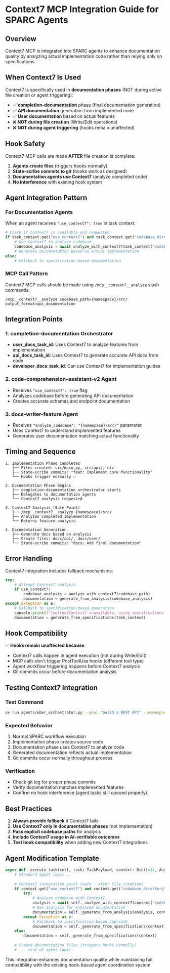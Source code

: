 # Context7 MCP Integration Guide for SPARC Agents

## Overview

Context7 MCP is integrated into SPARC agents to enhance documentation quality by analyzing actual implementation code rather than relying only on specifications.

## When Context7 Is Used

Context7 is specifically used in **documentation phases** (NOT during active file creation or agent triggering):

- ✅ **completion-documentation** phase (final documentation generation)
- ✅ **API documentation** generation from implemented code
- ✅ **User documentation** based on actual features
- ❌ **NOT during file creation** (Write/Edit operations)
- ❌ **NOT during agent triggering** (hooks remain unaffected)

## Hook Safety

Context7 MCP calls are made **AFTER** file creation is complete:

1. **Agents create files** (triggers hooks normally)
2. **State-scribe commits to git** (hooks work as designed)
3. **Documentation agents use Context7** (analyze completed code)
4. **No interference** with existing hook system

## Agent Integration Pattern

### For Documentation Agents

When an agent receives `"use_context7": true` in task context:

```python
# Check if Context7 is available and requested
if task_context.get("use_context7") and task_context.get("codebase_directory"):
    # Use Context7 to analyze codebase
    codebase_analysis = await analyze_with_context7(task_context["codebase_directory"])
    # Generate documentation based on actual implementation
else:
    # Fallback to specification-based documentation
```

### MCP Call Pattern

Context7 MCP calls should be made using `/mcp__context7__analyze` slash commands:

```
/mcp__context7__analyze codebase_path={namespace}/src/ output_format=api_documentation
```

## Integration Points

### 1. completion-documentation Orchestrator
- **user_docs_task_id**: Uses Context7 to analyze features from implementation
- **api_docs_task_id**: Uses Context7 to generate accurate API docs from code
- **developer_docs_task_id**: Can use Context7 for implementation guides

### 2. code-comprehension-assistant-v2 Agent
- Receives `"use_context7": true` flag
- Analyzes codebase before generating API documentation
- Creates accurate schemas and endpoint documentation

### 3. docs-writer-feature Agent  
- Receives `"analyze_codebase": "{namespace}/src/"` parameter
- Uses Context7 to understand implemented features
- Generates user documentation matching actual functionality

## Timing and Sequence

```
1. Implementation Phase Completes
   ├── Files created: src/main.py, src/api/, etc.
   ├── State-scribe commits: "feat: Implement core functionality"
   └── Hooks trigger normally ✅

2. Documentation Phase Begins
   ├── completion-documentation orchestrator starts
   ├── Delegates to documentation agents
   └── Context7 analysis requested

3. Context7 Analysis (Safe Point)
   ├── /mcp__context7__analyze {namespace}/src/
   ├── Analyzes completed implementation
   └── Returns feature analysis

4. Documentation Generation
   ├── Generate docs based on analysis
   ├── Create files: docs/api/, docs/user/
   └── State-scribe commits: "docs: Add final documentation"
```

## Error Handling

Context7 integration includes fallback mechanisms:

```python
try:
    # Attempt Context7 analysis
    if use_context7:
        codebase_analysis = analyze_with_context7(codebase_path)
        documentation = generate_from_analysis(codebase_analysis)
except Exception as e:
    # Fallback to specification-based generation
    console.print(f"[yellow]Context7 unavailable, using specifications: {e}[/yellow]")
    documentation = generate_from_specifications(task_context)
```

## Hook Compatibility

✅ **Hooks remain unaffected because**:
- Context7 calls happen in agent execution (not during Write/Edit)
- MCP calls don't trigger PostToolUse hooks (different tool type)
- Agent workflow triggering happens before Context7 analysis
- Git commits occur before documentation analysis

## Testing Context7 Integration

### Test Command
```bash
uv run agents/uber_orchestrator.py --goal "build a REST API" --namespace test_context7
```

### Expected Behavior
1. Normal SPARC workflow execution
2. Implementation phase creates source code
3. Documentation phase uses Context7 to analyze code
4. Generated documentation reflects actual implementation
5. Git commits occur normally throughout process

### Verification
- Check git log for proper phase commits
- Verify documentation matches implemented features
- Confirm no hook interference (agent tasks still queued properly)

## Best Practices

1. **Always provide fallback** if Context7 fails
2. **Use Context7 only in documentation phases** (not implementation)
3. **Pass explicit codebase paths** for analysis
4. **Include Context7 usage in AI-verifiable outcomes**
5. **Test hook compatibility** when adding new Context7 integrations

## Agent Modification Template

```python
async def _execute_task(self, task: TaskPayload, context: Dict[str, Any]) -> AgentResult:
    # Standard agent logic...
    
    # Context7 integration point (safe - after file creation)
    if context.get("use_context7") and context.get("codebase_directory"):
        try:
            # Analyze codebase with Context7
            analysis = await self._analyze_with_context7(context["codebase_directory"])
            # Use analysis for enhanced documentation
            documentation = self._generate_from_analysis(analysis, context)
        except Exception as e:
            # Fallback to specification-based approach
            documentation = self._generate_from_specifications(context)
    else:
        documentation = self._generate_from_specifications(context)
    
    # Create documentation files (triggers hooks normally)
    # ... rest of agent logic
```

This integration enhances documentation quality while maintaining full compatibility with the existing hook-based agent coordination system.